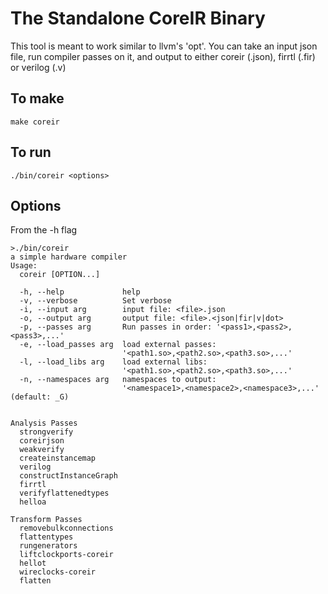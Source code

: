 # The Standalone CoreIR Binary
This tool is meant to work similar to llvm's 'opt'. You can take an input json file, run compiler passes on it, and output to either coreir (.json), firrtl (.fir) or verilog (.v)

## To make
  `make coreir`

## To run
  `./bin/coreir <options>`
  
  
## Options
From the -h flag

```
>./bin/coreir
a simple hardware compiler
Usage:
  coreir [OPTION...]

  -h, --help             help
  -v, --verbose          Set verbose
  -i, --input arg        input file: <file>.json
  -o, --output arg       output file: <file>.<json|fir|v|dot>
  -p, --passes arg       Run passes in order: '<pass1>,<pass2>,<pass3>,...'
  -e, --load_passes arg  load external passes:
                         '<path1.so>,<path2.so>,<path3.so>,...'
  -l, --load_libs arg    load external libs:
                         '<path1.so>,<path2.so>,<path3.so>,...'
  -n, --namespaces arg   namespaces to output:
                         '<namespace1>,<namespace2>,<namespace3>,...' (default: _G)


Analysis Passes
  strongverify
  coreirjson
  weakverify
  createinstancemap
  verilog
  constructInstanceGraph
  firrtl
  verifyflattenedtypes
  helloa

Transform Passes
  removebulkconnections
  flattentypes
  rungenerators
  liftclockports-coreir
  hellot
  wireclocks-coreir
  flatten
```